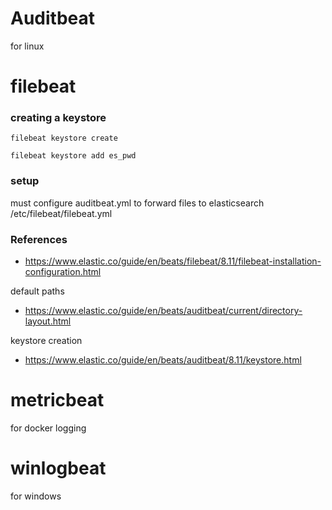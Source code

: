 # Auditbeat
for linux

# filebeat

### creating a keystore
```
filebeat keystore create
```
```
filebeat keystore add es_pwd
```

### setup
must configure auditbeat.yml to forward files to elasticsearch
/etc/filebeat/filebeat.yml



### References
- https://www.elastic.co/guide/en/beats/filebeat/8.11/filebeat-installation-configuration.html

default paths

- https://www.elastic.co/guide/en/beats/auditbeat/current/directory-layout.html

keystore creation
 - https://www.elastic.co/guide/en/beats/auditbeat/8.11/keystore.html

# metricbeat
for docker logging

# winlogbeat
for windows
